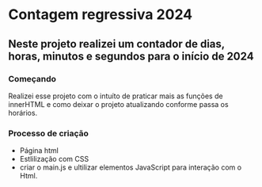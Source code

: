# Contagem regressiva 2024

## Neste projeto realizei um contador de dias, horas, minutos e segundos para o início de 2024


### Começando

Realizei esse projeto com o intuíto de praticar mais as funções de innerHTML e como deixar o projeto atualizando conforme passa os horários.

### Processo de criação

* Página html
* Estlilização com CSS
* criar o main.js e ultilizar elementos JavaScript para interação com o Html.





